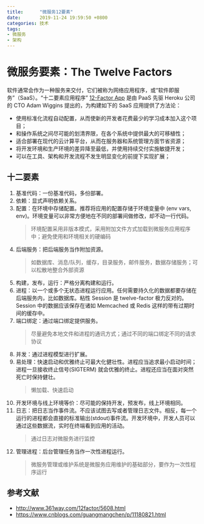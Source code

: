 ```yaml
---
title:      "微服务12要素"
date:       2019-11-24 19:59:50 +0800
categories: 技术 
tags:
- 微服务
- 架构
---
```


# 微服务要素：The Twelve Factors

软件通常会作为一种服务来交付，它们被称为网络应用程序，或“软件即服务”（SaaS）。“十二要素应用程序” [12-Factor App](https://12factor.net/) 是由 PaaS 先驱 Heroku 公司的 CTO Adam Wiggins 提出的，为构建如下的 SaaS 应用提供了方法论：
- 使用标准化流程自动配置，从而使新的开发者花费最少的学习成本加入这个项目；
- 和操作系统之间尽可能的划清界限，在各个系统中提供最大的可移植性；
- 适合部署在现代的云计算平台，从而在服务器和系统管理方面节省资源；
- 将开发环境和生产环境的差异降至最低，并使用持续交付实施敏捷开发；
- 可以在工具、架构和开发流程不发生明显变化的前提下实现扩展；

## 十二要素
1. 基准代码：一份基准代码，多份部署。
1. 依赖：显式声明依赖关系。
1. 配置：在环境中存储配置。推荐将应用的配置存储于环境变量中 (env vars, env)。环境变量可以非常方便地在不同的部署间做修改，却不动一行代码。
   > 环境配置采用非版本模式，采用附加文件方式加载到微服务应用程序中；避免使用和环境相关的硬编码
1. 后端服务：把后端服务当作附加资源。
   > 如数据库、消息/队列，缓存，目录服务，邮件服务，数据存储服务；可以松散地整合外部资源
1. 构建，发布，运行：严格分离构建和运行。
1. 进程：以一个或多个无状态进程运行应用。任何需要持久化的数据都要存储在后端服务内，比如数据库。粘性 Session 是 twelve-factor 极力反对的。Session 中的数据应该保存在诸如 Memcached 或 Redis 这样的带有过期时间的缓存中。
1. 端口绑定：通过端口绑定提供服务。
   > 尽量避免本地文件和进程的通讯方式；通过不同的端口绑定不同的请求协议
1. 并发：通过进程模型进行扩展。
1. 易处理：快速启动和优雅终止可最大化健壮性。进程应当追求最小启动时间；进程一旦接收终止信号(SIGTERM) 就会优雅的终止。进程还应当在面对突然死亡时保持健壮。
   > 懒加载、快速启动
1. 开发环境与线上环境等价：尽可能的保持开发，预发布，线上环境相同。
1. 日志：把日志当作事件流。不应该试图去写或者管理日志文件。相反，每一个运行的进程都会直接的标准输出(stdout)事件流。开发环境中，开发人员可以通过这些数据流，实时在终端看到应用的活动。
   > 通过日志对微服务进行监控
1. 管理进程：后台管理任务当作一次性进程运行。
   > 微服务管理或维护系统是微服务应用维护的基础部分，要作为一次性程序运行

## 参考文献
- http://www.361way.com/12factor/5608.html
- https://www.cnblogs.com/guangmangchen/p/11180821.html
